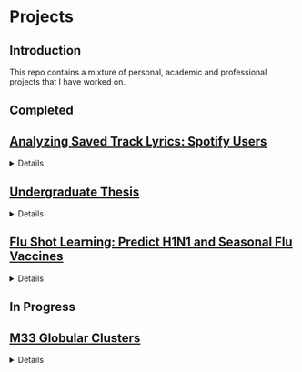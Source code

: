 # Projects
## Introduction
This repo contains a mixture of personal, academic and professional projects that I have worked on. 
## Completed

 ##  [Analyzing Saved Track Lyrics: Spotify Users](https://github.com/raymundo-mora/Projects/tree/main/Analyzing%20Lyrics%20in%20Personal%20Spotify%20Libraries)
 <details >
<summary>Details</summary>

<details>
<summary>Topics</summary>

  `NLP` `Natural Language Understanding` `Sentiment Analysis` `Topic Modeling` `LDA` 
  

</details>
  
<details>  
<summary>Stack</summary> 


![Pandas](https://img.shields.io/badge/Pandas-2C2D72?style=for-the-badge&logo=pandas&logoColor=white)
![NumPy](https://img.shields.io/badge/numpy-%23013243.svg?style=for-the-badge&logo=numpy&logoColor=white)
![matplotlib](https://img.shields.io/badge/matplotlib-2F6D92?style=for-the-badge&lColor=white)
![PyTorch](https://img.shields.io/badge/PyTorch-EE4C2C?style=for-the-badge&logo=PyTorch&logoColor=white)
![Scikit-learn](https://img.shields.io/badge/scikit_learn-F7931E?style=for-the-badge&logo=scikit-learn&logoColor=blue)
![GitHub](https://img.shields.io/badge/github-%23121011.svg?style=for-the-badge&logo=github&logoColor=white)
![Git](https://img.shields.io/badge/git-%23F05033.svg?style=for-the-badge&logo=git&logoColor=white)
  
  

</details>

<details>  
<summary>Literature</summary> 
  


</details>
  
  
</details>




## [Undergraduate Thesis](https://github.com/raymundo-mora/Projects/tree/main/Undergraduate_Thesis)


<details >
<summary>Details</summary>

<details>
<summary>Topics</summary>

  
`Astronomy`  `M33`  `Globular Clusters`  
</details>
  
<details>  
<summary>Stack</summary> 
  
![Pandas](https://img.shields.io/badge/Pandas-2C2D72?style=for-the-badge&logo=pandas&logoColor=white)
![NumPy](https://img.shields.io/badge/numpy-%23013243.svg?style=for-the-badge&logo=numpy&logoColor=white)
![matplotlib](https://img.shields.io/badge/matplotlib-2F6D92?style=for-the-badge&lColor=white)
![photutils](https://img.shields.io/badge/photutils-F7622F?style=for-the-badge&lColor=white)
![IRAF](https://img.shields.io/badge/iraf-696E76?style=for-the-badge&lColor=white)
[![astropy](http://img.shields.io/badge/powered%20by-AstroPy-orange.svg?style=flat-square)](http://www.astropy.org/)
 
</details>

<details>  
<summary>Literature</summary> 
  
[Barmby et al. (2007)](https://iopscience.iop.org/article/10.1086/516777)</br>
[Beasley (2020)](https://link.springer.com/chapter/10.1007%2F978-3-030-38509-5_9)</br>
[King (1966)](https://ui.adsabs.harvard.edu/abs/1966AJ.....71...64K/abstract)</br>
[Ma (2015)](https://iopscience.iop.org/article/10.1088/0004-6256/149/5/157)</br>
[McLaughlin & van der Marel (2005)](https://iopscience.iop.org/article/10.1086/497429)</br>
[San Roman et al. (2012)](https://academic.oup.com/mnras/article/426/3/2427/989168)</br>
[Sarajedini et al. (2000)](https://iopscience.iop.org/article/10.1086/316807)</br>
[van der Marel et al. (2019)](https://iopscience.iop.org/article/10.3847/1538-4357/ab001b)</br>
[Wang & Ma (2013)](https://iopscience.iop.org/article/10.1088/0004-6256/146/2/20)</br>
</details>
  
  
</details>

## [Flu Shot Learning: Predict H1N1 and Seasonal Flu Vaccines](https://github.com/raymundo-mora/Projects/tree/main/Flu%20Shot%20Learning:%20Predict%20H1N1%20and%20Seasonal%20Flu%20Vaccines)


<details >
<summary>Details</summary>

<details>
<summary>Topics</summary>

`Machine Learning`  `Linear Regression Modeling` `Data Visualization` 
  

</details>
  
<details>  
<summary>Stack</summary> 
  
![Scikit-learn](https://img.shields.io/badge/scikit_learn-F7931E?style=for-the-badge&logo=scikit-learn&logoColor=blue)
![Pandas](https://img.shields.io/badge/Pandas-2C2D72?style=for-the-badge&logo=pandas&logoColor=white)
![NumPy](https://img.shields.io/badge/numpy-%23013243.svg?style=for-the-badge&logo=numpy&logoColor=white)
![matplotlib](https://img.shields.io/badge/matplotlib-2F6D92?style=for-the-badge&lColor=white)
![seaborn](https://img.shields.io/badge/seaborn-3580AD?style=for-the-badge&lColor=white)
</details>

<details>  
<summary>Literature</summary> 
  

</details>
  
  
</details>


## In Progress

## [M33 Globular Clusters](https://github.com/raymundo-mora/Projects/tree/main/M33_GCs)


<details >
<summary>Details</summary>

<details>
<summary>Topics</summary>

  `M33` `Globular Clusters` `Photometry` `Model Fitting` `Data Cleaning` 
  

</details>
  
<details>  
<summary>Stack</summary> 


![Pandas](https://img.shields.io/badge/Pandas-2C2D72?style=for-the-badge&logo=pandas&logoColor=white)
![NumPy](https://img.shields.io/badge/numpy-%23013243.svg?style=for-the-badge&logo=numpy&logoColor=white)
![matplotlib](https://img.shields.io/badge/matplotlib-2F6D92?style=for-the-badge&lColor=white)
![photutils](https://img.shields.io/badge/photutils-F7622F?style=for-the-badge&lColor=white)
![IRAF](https://img.shields.io/badge/iraf-696E76?style=for-the-badge&lColor=white)
[![astropy](http://img.shields.io/badge/powered%20by-AstroPy-orange.svg?style=flat-square)](http://www.astropy.org/)


  
  

</details>

<details>  
<summary>Literature</summary> 
  
[Barmby et al. (2007)](https://iopscience.iop.org/article/10.1086/516777)</br>
[Beasley (2020)](https://link.springer.com/chapter/10.1007%2F978-3-030-38509-5_9)</br>
[King (1966)](https://ui.adsabs.harvard.edu/abs/1966AJ.....71...64K/abstract)</br>
[Ma (2015)](https://iopscience.iop.org/article/10.1088/0004-6256/149/5/157)</br>
[McLaughlin & van der Marel (2005)](https://iopscience.iop.org/article/10.1086/497429)</br>
[San Roman et al. (2012)](https://academic.oup.com/mnras/article/426/3/2427/989168)</br>
[Sarajedini et al. (2000)](https://iopscience.iop.org/article/10.1086/316807)</br>
[van der Marel et al. (2019)](https://iopscience.iop.org/article/10.3847/1538-4357/ab001b)</br>
[Wang & Ma (2013)](https://iopscience.iop.org/article/10.1088/0004-6256/146/2/20)</br> 

</details>
  
  
</details>


